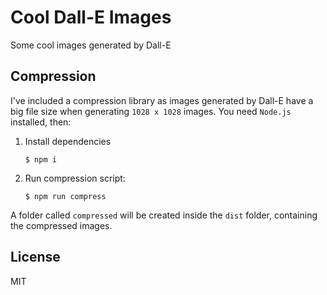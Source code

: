 # Cool Dall-E Images
Some cool images generated by Dall-E 

## Compression
I've included a compression library as images generated by Dall-E have a big file size when generating `1028 x 1028` images. You need `Node.js` installed, then:

1. Install dependencies
   ```
   $ npm i
   ```
2. Run compression script:
   ```
   $ npm run compress
   ```

A folder called `compressed` will be created inside the `dist` folder, containing the compressed images.

## License
MIT